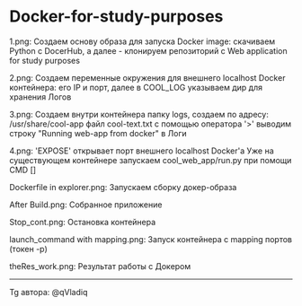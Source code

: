 # Docker-for-study-purposes
1.png:
Создаем основу образа для запуска Docker image:
скачиваем Python с DocerHub, а далее - клонируем репозиторий с Web application for study purposes

2.png:
Создаем переменные окружения для внешнего localhost Docker контейнера: его IP и порт,
	далее в COOL_LOG указываем дир для хранения Логов
	
3.png:
Создаем внутри контейнера папку logs,
создаем по адресу: /usr/share/cool-app файл cool-text.txt
с помощью оператора '>' выводим строку "Running web-app from docker" в Логи

4.png:
'EXPOSE' открывает порт внешнего localhost Docker'а
Уже на существующем контейнере запускаем cool_web_app/run.py при помощи CMD []

Dockerfile in explorer.png:
Запускаем сборку докер-образа

After Build.png:
Собранное приложение

Stop_cont.png:
Остановка контейнера

launch_command with mapping.png:
Запуск контейнера с mapping портов (токен -p)

theRes_work.png:
Результат работы с Докером

------------------------------------------------
Tg автора: @qVladiq
